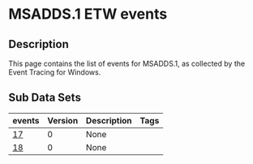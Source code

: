 # MSADDS.1 ETW events

## Description
This page contains the list of events for MSADDS.1, as collected by the Event Tracing for Windows.

## Sub Data Sets
|events|Version|Description|Tags|
|---|---|---|---|
|[17](events/event-17.md)|0|None||
|[18](events/event-18.md)|0|None||
